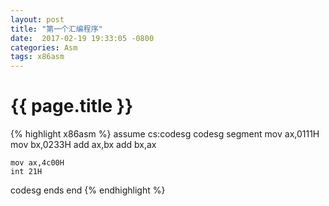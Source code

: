 ```yaml
---
layout: post
title: "第一个汇编程序"
date:  2017-02-19 19:33:05 -0800
categories: Asm
tags: x86asm
---
```


# {{ page.title }}  

{% highlight x86asm %}
assume cs:codesg
codesg segment
	mov ax,0111H
	mov bx,0233H
	add ax,bx
	add bx,ax

	mov ax,4c00H
	int 21H

codesg ends
end
{% endhighlight %}

